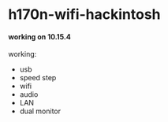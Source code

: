 # h170n-wifi-hackintosh

#### working on 10.15.4

working:
- usb
- speed step
- wifi
- audio
- LAN
- dual monitor

